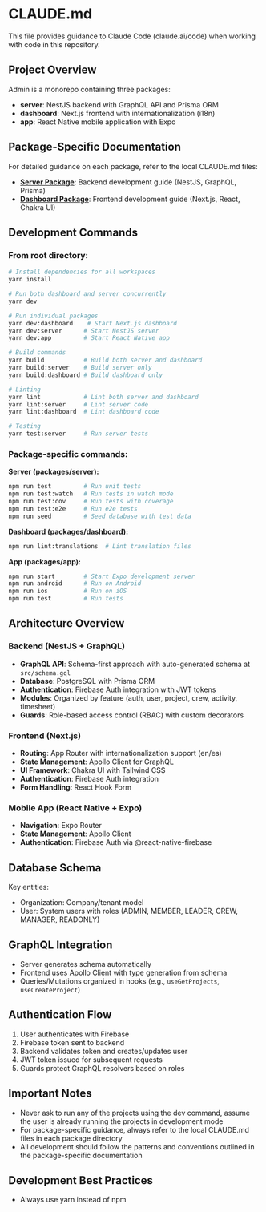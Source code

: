 # CLAUDE.md

This file provides guidance to Claude Code (claude.ai/code) when working with code in this repository.

## Project Overview

Admin is a monorepo containing three packages:

- **server**: NestJS backend with GraphQL API and Prisma ORM
- **dashboard**: Next.js frontend with internationalization (i18n)
- **app**: React Native mobile application with Expo

## Package-Specific Documentation

For detailed guidance on each package, refer to the local CLAUDE.md files:

- **[Server Package](./packages/server/CLAUDE.md)**: Backend development guide (NestJS, GraphQL, Prisma)
- **[Dashboard Package](./packages/dashboard/CLAUDE.md)**: Frontend development guide (Next.js, React, Chakra UI)

## Development Commands

### From root directory:

```bash
# Install dependencies for all workspaces
yarn install

# Run both dashboard and server concurrently
yarn dev

# Run individual packages
yarn dev:dashboard    # Start Next.js dashboard
yarn dev:server      # Start NestJS server
yarn dev:app         # Start React Native app

# Build commands
yarn build           # Build both server and dashboard
yarn build:server    # Build server only
yarn build:dashboard # Build dashboard only

# Linting
yarn lint            # Lint both server and dashboard
yarn lint:server     # Lint server code
yarn lint:dashboard  # Lint dashboard code

# Testing
yarn test:server     # Run server tests
```

### Package-specific commands:

**Server (packages/server):**

```bash
npm run test         # Run unit tests
npm run test:watch   # Run tests in watch mode
npm run test:cov     # Run tests with coverage
npm run test:e2e     # Run e2e tests
npm run seed         # Seed database with test data
```

**Dashboard (packages/dashboard):**

```bash
npm run lint:translations  # Lint translation files
```

**App (packages/app):**

```bash
npm run start        # Start Expo development server
npm run android      # Run on Android
npm run ios          # Run on iOS
npm run test         # Run tests
```

## Architecture Overview

### Backend (NestJS + GraphQL)

- **GraphQL API**: Schema-first approach with auto-generated schema at `src/schema.gql`
- **Database**: PostgreSQL with Prisma ORM
- **Authentication**: Firebase Auth integration with JWT tokens
- **Modules**: Organized by feature (auth, user, project, crew, activity, timesheet)
- **Guards**: Role-based access control (RBAC) with custom decorators

### Frontend (Next.js)

- **Routing**: App Router with internationalization support (en/es)
- **State Management**: Apollo Client for GraphQL
- **UI Framework**: Chakra UI with Tailwind CSS
- **Authentication**: Firebase Auth integration
- **Form Handling**: React Hook Form

### Mobile App (React Native + Expo)

- **Navigation**: Expo Router
- **State Management**: Apollo Client
- **Authentication**: Firebase Auth via @react-native-firebase

## Database Schema

Key entities:

- Organization: Company/tenant model
- User: System users with roles (ADMIN, MEMBER, LEADER, CREW, MANAGER, READONLY)

## GraphQL Integration

- Server generates schema automatically
- Frontend uses Apollo Client with type generation from schema
- Queries/Mutations organized in hooks (e.g., `useGetProjects`, `useCreateProject`)

## Authentication Flow

1. User authenticates with Firebase
2. Firebase token sent to backend
3. Backend validates token and creates/updates user
4. JWT token issued for subsequent requests
5. Guards protect GraphQL resolvers based on roles

## Important Notes

- Never ask to run any of the projects using the dev command, assume the user is already running the projects in development mode
- For package-specific guidance, always refer to the local CLAUDE.md files in each package directory
- All development should follow the patterns and conventions outlined in the package-specific documentation

## Development Best Practices

- Always use yarn instead of npm
